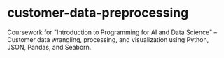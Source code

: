 # customer-data-preprocessing
Coursework for "Introduction to Programming for AI and Data Science" – Customer data wrangling, processing, and visualization using Python, JSON, Pandas, and Seaborn.
